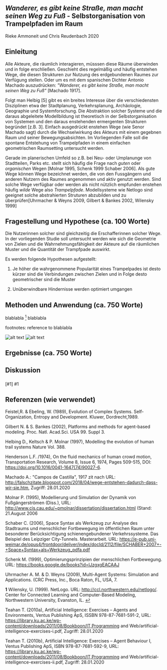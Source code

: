 ## _Wanderer, es gibt keine Straße, man macht seinen Weg zu Fuß_ - Selbstorganisation von Trampelpfaden im Raum

Rieke Ammoneit und Chris Reudenbach 2020

## Einleitung

Alle Akteure, die räumlich interagieren, müsssen diese Räume überwinden und in folge erschließen. Geschieht dies regelmäßig und häufig entstehen Wege, die diesen Strukturen zur Nutzung des erdgebundenen Raumes zur Verfügung stellen. Oder um es mit dem spanischen Dichter Antonio Machado auszudrücken: _"Wanderer, es gibt keine Straße, man macht seinen Weg zu Fuß"_ [Machado 1917]. 

Folgt man Helbig [5] gibt es ein breites Interesse über die verschiedensten Disziplinen etwa der Stadtplanung, Verkehrsplanung, Archäologie, Geographie und Systemforschung. Die Abstraktion solcher Systeme und die daraus abgeleitete Modellbildung ist theoretisch in der Selbstorganisation von Systemen und den daraus enstehenden ermergenten Strukturen begründet [z.B. 3]. Einfach ausgedrückt enstehen Wege (wie Senor Machado sagt) durch die Wechselwirkung des Akteurs mit einem gegebnen Raum und seiner Bewegungsabsichten. 
Im Vorliegenden Falle soll die spontane Entstehung von Trampelpfaden in einem einfachen geometrischen Raumsetting untersucht werden. 

Gerade im planerischen Umfeld so z.B. bei Neu- oder Umplanunge von Stadtteilen, Parks etc. stellt sich häufig die Frage nach _guten_ oder _organischen_ Wegen [Molnar 1995, Schenk 1999 Schaber 2006]. Als gute Wege können Wege bezeichnet werden, die von den Fussgängern und anderen Nutzern des Raumes angenommen und aktiv genutzt werden. Sind solche Wege verfügbar oder werden als nicht nützlich empfunden enstehen häufig _wilde_ Wege also _Trampelpfade_. Modellsysteme wie Netlogo sind geeignet solche abstrahierten Struturen abzubilden und zu überprüfen[Uhrmacher & Weyns 2009, Gilbert & Bankes 2002, Wilensky 1999] 

## Fragestellung und Hypothese (ca. 100 Worte)


Die Nutzerinnen solcher sind gleichzeitig die Erschafferinnen solcher Wege. In der vorliegenden Studie soll untersucht werden wie sich die Geometrie von Zielen und die Wahrnehmungsfähigkeit der Akteure auf die räumlichen Muster und die Quantität der Trampfpade auswirkt.

Es werden folgende Hypothesen aufgestellt:

1. Je höher die wahrgenommene  Popularität eines Trampelpades ist desto kürzer sind die Verbindungen zwischen Zielen und in Folge desto geometrischer sind die Muster

2. Unüberwindbare Hindernisse werden optimiert umgangen


## Methoden und Anwendung (ca. 750 Worte)

blablabla [<sup>1</sup>](#1) blablabla

footnotes: reference to blablabla <a class="anchor" id="1"></a>


![alt text](http://location/of/image)
![alt text](file:path)

## Ergebnisse (ca. 750 Worte)

## Diskussion

###
[#1] #1 

## Referenzen (wie verwendet)


Feistel,R. & Ebeling, W. (1989), Evolution of Complex Systems. Self-Organization, Entropy and Development. Kluwer, Dordrecht,1989.

Gilbert N. & S. Bankes (2002), Platforms and methods for agent-based modeling. Proc. Natl. Acad.Sci. USA 99. Suppl 3.

Helbing D., Keltsch & P. Molnar (1997), Modelling the evolution of human trail systems Nature  Vol. 388.

Henderson L.F. /1974), On the fluid mechanics of human crowd motion, Transportation Research, Volume 8, Issue 6, 1974, Pages 509-515, DOI: https://doi.org/10.1016/0041-1647(74)90027-6.

Machado A.: "Campos de Castilla", 1917 zit nach URL: http://falschzitate.blogspot.com/2018/04/wege-entstehen-dadurch-dass-wir-sie.htm, Zugriff: 28.01.2020

Molnar P. (1995), Modellierung und Simulation der Dynamik von Fußgängerströmen (Diss.), URL: http://www.cis.cau.edu/~pmolnar/dissertation/dissertation.html (Stand: 21.August 2006

Schaber C. (2006), Space Syntax als Werkzeug zur Analyse des Stadtraums und menschlicher Fortbewegung im öffentlichen Raum unter besonderer Berücksichtigung schienengebundener Verkehrssysteme.   Das Beispiel des Leipziger City-Tunnels. Masterarbeit. URL: https://e-pub.uni-weimar.de/opus4/frontdoor/deliver/index/docId/2112/file/SCHABER+2007+-+Space+Syntax+als+Werkzeug_pdfa.pdf

Schenk M. (1999), Optimierungsprinzipien der menschlichen Fortbewegung. URL: https://books.google.de/books?id=lJzgxgEACAAJ

Uhrmacher A. M. & D. Weyns (2009), Multi-Agent Systems: Simulation and Applications. (CRC Press, Inc., Boca Raton, FL, USA, 7. 

<b id="f1">1</b> Wilensky, U. (1999). NetLogo. URL: http://ccl.northwestern.edu/netlogo/. Center for Connected Learning and Computer-Based Modeling, Northwestern University, Evanston, IL. [↩](#a1)


Teahan T. (2010a), Artificial Intelligence: Exercises – Agents and Environments, Ventus Publishing ApS, ISSBN 978-87-7681-591-2, URL: https://library.ku.ac.ke/wp-content/downloads/2011/08/Bookboon/IT,Programming and Web/artificial-intelligence-exercises-i.pdf, Zugriff: 28.01.2020

Teahan T. (2010b), Artificial Intelligence: Exercises – Agent Behaviour I, Ventus Publishing ApS, ISBN 978-87-7681-592-9, URL: https://library.ku.ac.ke/wp-content/downloads/2011/08/Bookboon/IT,Programming and Web/artificial-intelligence-exercises-ii.pdf, Zugriff: 28.01.2020
